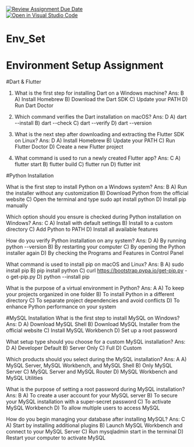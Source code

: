 [![Review Assignment Due Date](https://classroom.github.com/assets/deadline-readme-button-22041afd0340ce965d47ae6ef1cefeee28c7c493a6346c4f15d667ab976d596c.svg)](https://classroom.github.com/a/vnsr1XuU)                    
[![Open in Visual Studio Code](https://classroom.github.com/assets/open-in-vscode-2e0aaae1b6195c2367325f4f02e2d04e9abb55f0b24a779b69b11b9e10269abc.svg)](https://classroom.github.com/online_ide?assignment_repo_id=15706566&assignment_repo_type=AssignmentRepo)
# Env_Set

# Environment Setup Assignment

#Dart & Flutter

1. What is the first step for installing Dart on a Windows machine?
 Ans: B
A) Install Homebrew
B) Download the Dart SDK
C) Update your PATH
D) Run Dart Doctor


2. Which command verifies the Dart installation on macOS?
 Ans: D
A) dart --install
B) dart --check
C) dart --verify
D) dart --version


3. What is the next step after downloading and extracting the Flutter SDK on Linux?
   Ans: D
A) Install Homebrew
B) Update your PATH
C) Run Flutter Doctor
D) Create a new Flutter project


4. What command is used to run a newly created Flutter app?
 Ans: C
A) flutter start
B) flutter build
C) flutter run
D) flutter init


#Python Installation

What is the first step to install Python on a Windows system?
 Ans: B
A) Run the installer without any customization
B) Download Python from the official website
C) Open the terminal and type sudo apt install python
D) Install pip manually

Which option should you ensure is checked during Python installation on Windows?
 Ans: C
A) Install with default settings
B) Install to a custom directory
C) Add Python to PATH
D) Install all available features

How do you verify Python installation on any system?
 Ans: D
A) By running python --version
B) By restarting your computer
C) By opening the Python installer again
D) By checking the Programs and Features in Control Panel

What command is used to install pip on macOS and Linux?
 Ans: B
A) sudo install pip
B) pip install python
C) curl https://bootstrap.pypa.io/get-pip.py -o get-pip.py
D) python --install pip

What is the purpose of a virtual environment in Python?
 Ans: A
A) To keep your projects organized in one folder
B) To install Python in a different directory
C) To separate project dependencies and avoid conflicts
D) To enhance Python performance on your system

#MySQL Installation
What is the first step to install MySQL on Windows?                                                            
 Ans: D
A) Download MySQL Shell
B) Download MySQL Installer from the official website
C) Install MySQL Workbench
D) Set up a root password

What setup type should you choose for a custom MySQL installation?
 Ans: D
A) Developer Default
B) Server Only
C) Full
D) Custom

Which products should you select during the MySQL installation?
 Ans: A
A) MySQL Server, MySQL Workbench, and MySQL Shell
B) Only MySQL Server
C) MySQL Server and MySQL Router
D) MySQL Workbench and MySQL Utilities

What is the purpose of setting a root password during MySQL installation?
 Ans: B
A) To create a user account for your MySQL server
B) To secure your MySQL installation with a super-secret password
C) To activate MySQL Workbench
D) To allow multiple users to access MySQL

How do you begin managing your database after installing MySQL?
 Ans: C
A) Start by installing additional plugins
B) Launch MySQL Workbench and connect to your MySQL Server
C) Run mysqladmin start in the terminal
D) Restart your computer to activate MySQL

